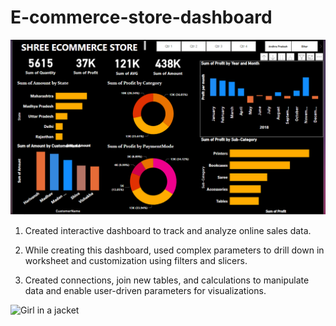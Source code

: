 # E-commerce-store-dashboard

![Dashboard](https://github.com/vsbagal/E-commerce-store-dashboard/blob/main/Shree%20E-Commerce.PNG)

1. Created interactive dashboard to track and analyze online sales data.

2. While creating this dashboard, used complex parameters to drill down in worksheet and customization using filters and slicers.

3. Created connections, join new tables, and calculations to manipulate data and enable user-driven parameters for visualizations. 


<img src="https://images.squarespace-cdn.com/content/v1/5b48c29f9f8770367788f244/1611582700101-JMIIX69SHSXK1X96XE91/ke17ZwdGBToddI8pDm48kHKmDLrMZO7HHpcyjMqbzOMUqsxRUqqbr1mOJYKfIPR7LoDQ9mXPOjoJoqy81S2I8N_N4V1vUb5AoIIIbLZhVYxCRW4BPu10St3TBAUQYVKcBVek0a0L5ZzZO5sIOvWwrqKYA-dXl4sYwgdPtOa0B174TByWOce_SwawEQNsQ9Qi/ecommerce+marketing+strategy" alt="Girl in a jacket" width="1100" height="400">


